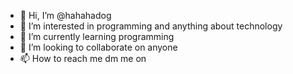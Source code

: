 - 👋 Hi, I’m @hahahadog
- 👀 I’m interested in programming and anything about technology
- 🌱 I’m currently learning programming
- 💞️ I’m looking to collaborate on anyone
- 📫 How to reach me dm me on

<!---
hahahadog/hahahadog is a ✨ special ✨ repository because its `README.md` (this file) appears on your GitHub profile.
You can click the Preview link to take a look at your changes.
--->
